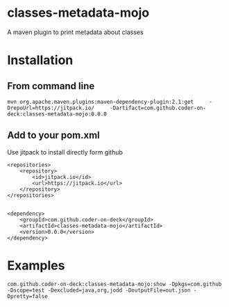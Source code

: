 classes-metadata-mojo
========================


A maven plugin to print metadata about classes

# Installation

## From command line

```
mvn org.apache.maven.plugins:maven-dependency-plugin:2.1:get     -DrepoUrl=https://jitpack.io/     -Dartifact=com.github.coder-on-deck:classes-metadata-mojo:0.0.0
```

## Add to your pom.xml


Use jitpack to install directly form github

```
<repositories>
    <repository>
        <id>jitpack.io</id>
        <url>https://jitpack.io</url>
    </repository>
</repositories>
	
```
	
```
<dependency>
    <groupId>com.github.coder-on-deck</groupId>
    <artifactId>classes-metadata-mojo</artifactId>
    <version>0.0.0</version>
</dependency>
```

# Examples 

```
com.github.coder-on-deck:classes-metadata-mojo:show -Dpkgs=com.github -Dscope=test -Dexcluded=java,org,jodd -DoutputFile=out.json -Dpretty=false
```